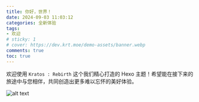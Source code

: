 ```yaml
---
title: 你好，世界！
date: 2024-09-03 11:03:12
categories: 全新体验
tags:
- 欢迎
# sticky: 1
# cover: https://dev.krt.moe/demo-assets/banner.webp
comments: true
toc: true
---
```


欢迎使用 `Kratos : Rebirth` 这个我们精心打造的 Hexo 主题！希望能在接下来的旅途中与您相伴，共同创造出更多难以忘怀的美好体验。

![alt text](https://dev.krt.moe/demo-assets/banner.webp)